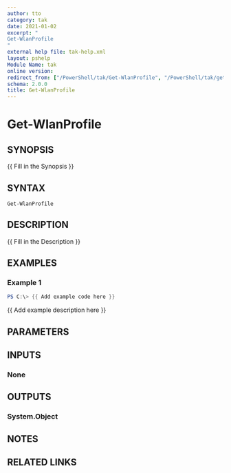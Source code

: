 ```yaml
---
author: tto
category: tak
date: 2021-01-02
excerpt: "
Get-WlanProfile 
"
external help file: tak-help.xml
layout: pshelp
Module Name: tak
online version:
redirect_from: ["/PowerShell/tak/Get-WlanProfile", "/PowerShell/tak/get-wlanprofile", "/PowerShell/get-wlanprofile"]
schema: 2.0.0
title: Get-WlanProfile
---
```


# Get-WlanProfile

## SYNOPSIS
{{ Fill in the Synopsis }}

## SYNTAX

```
Get-WlanProfile
```

## DESCRIPTION
{{ Fill in the Description }}

## EXAMPLES

### Example 1
```powershell
PS C:\> {{ Add example code here }}
```

{{ Add example description here }}

## PARAMETERS

## INPUTS

### None

## OUTPUTS

### System.Object
## NOTES

## RELATED LINKS

